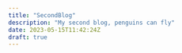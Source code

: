 ```yaml
---
title: "SecondBlog"
description: "My second blog, penguins can fly"
date: 2023-05-15T11:42:24Z
draft: true
---
```


